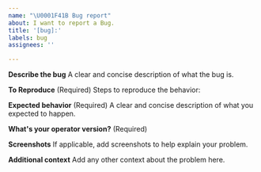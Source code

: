 ```yaml
---
name: "\U0001F41B Bug report"
about: I want to report a Bug.
title: '[bug]:'
labels: bug
assignees: ''

---
```


**Describe the bug**
A clear and concise description of what the bug is.

**To Reproduce** (Required)
Steps to reproduce the behavior:

**Expected behavior** (Required)
A clear and concise description of what you expected to happen.

**What's your operator version?** (Required)

**Screenshots**
If applicable, add screenshots to help explain your problem.

**Additional context**
Add any other context about the problem here.
